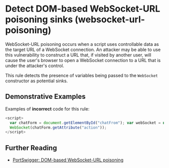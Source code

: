 # Detect DOM-based WebSocket-URL poisoning sinks (websocket-url-poisoning)

WebSocket-URL poisoning occurs when a script uses controllable data as the target URL of a WebSocket connection. An attacker may be able to use this vulnerability to construct a URL that, if visited by another user, will cause the user's browser to open a WebSocket connection to a URL that is under the attacker's control.

This rule detects the presence of variables being passed to the `WebSocket` constructor as potential sinks.

## Demonstrative Examples

Examples of **incorrect** code for this rule:

```js
<script>
  var chatForm = document.getElementById("chatFrom"); var webSocket = new
  WebSocket(chatForm.getAttribute("action"));
</script>
```

## Further Reading

- [PortSwigger: DOM-based WebSocket-URL poisoning](https://portswigger.net/web-security/dom-based/websocket-url-poisoning)

